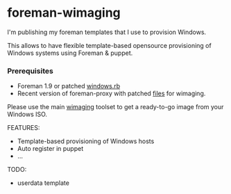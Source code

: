 foreman-wimaging
================
I'm publishing my foreman templates that I use to provision Windows.

This allows to have flexible template-based opensource provisioning of Windows systems using Foreman & puppet.

### Prerequisites 
- Foreman 1.9 or patched [windows.rb](https://github.com/theforeman/foreman/commit/85e625447252ac1810a6e2bdabf03baeb3d4d56c)
- Recent version of foreman-proxy with patched [files](https://github.com/theforeman/smart-proxy/pull/258/files) for wimaging.

Please use the main [wimaging](https://github.com/kireevco/wimaging) toolset to get a ready-to-go image from your Windows ISO.

FEATURES:
- Template-based provisioning of Windows hosts
- Auto register in puppet
- ...

TODO:
- userdata template

